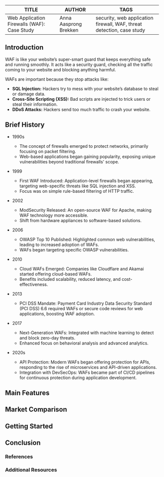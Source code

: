 |  TITLE  | AUTHOR  |  TAGS  |
|---|---|---|
| Web Application Firewalls (WAF): Case Study | Anna Aasprong Brekken <AnnaAaBrekke>  |  security, web application firewall, WAF, threat detection, case study |    

## Introduction

WAF is like your website’s super-smart guard that keeps everything safe and running smoothly. It acts like a security guard, checking all the traffic coming to your website and blocking anything harmful.

WAFs are important because they stop attacks like:

-	**SQL Injection:** Hackers try to mess with your website’s database to steal or damage data.
-	**Cross-Site Scripting (XSS):** Bad scripts are injected to trick users or steal their information.
-	**DDoS Attacks:** Hackers send too much traffic to crash your website.


## Brief History
* 1990s
  - The concept of firewalls emerged to protect networks, primarily focusing on packet filtering.
  - Web-based applications began gaining popularity, exposing unique vulnerabilities beyond traditional firewalls' scope.

* 1999
  - First WAF Introduced: Application-level firewalls began appearing, targeting web-specific threats like SQL injection and XSS.
  - Focus was on simple rule-based filtering of HTTP traffic.

* 2002
  - ModSecurity Released: An open-source WAF for Apache, making WAF technology more accessible.
  - Shift from hardware appliances to software-based solutions.

* 2006
  - OWASP Top 10 Published: Highlighted common web vulnerabilities, leading to increased adoption of WAFs.
  - WAFs began targeting specific OWASP vulnerabilities.

* 2010
  - Cloud WAFs Emerged: Companies like Cloudflare and Akamai started offering cloud-based WAFs.
  - Benefits included scalability, reduced latency, and cost-effectiveness.

* 2013
  - PCI DSS Mandate: Payment Card Industry Data Security Standard (PCI DSS) 6.6 required WAFs or secure code reviews for web applications, boosting WAF adoption.

* 2017
  - Next-Generation WAFs: Integrated with machine learning to detect and block zero-day threats.
  - Enhanced focus on behavioral analysis and advanced analytics.

* 2020s
  - API Protection: Modern WAFs began offering protection for APIs, responding to the rise of microservices and API-driven applications.
  - Integration with DevSecOps: WAFs became part of CI/CD pipelines for continuous protection during application development.



## Main Features

## Market Comparison

## Getting Started

## Conclusion

### References

### Additional Resources

